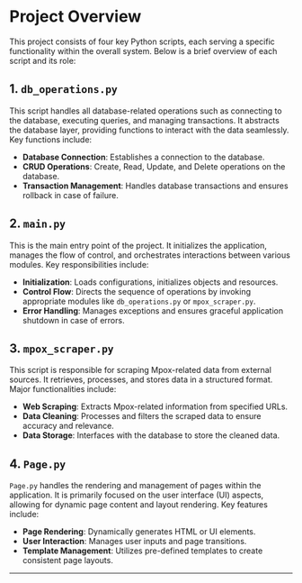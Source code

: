 # Project Overview

This project consists of four key Python scripts, each serving a specific functionality within the overall system. Below is a brief overview of each script and its role:

## 1. `db_operations.py`

This script handles all database-related operations such as connecting to the database, executing queries, and managing transactions. It abstracts the database layer, providing functions to interact with the data seamlessly. Key functions include:

- **Database Connection**: Establishes a connection to the database.
- **CRUD Operations**: Create, Read, Update, and Delete operations on the database.
- **Transaction Management**: Handles database transactions and ensures rollback in case of failure.

## 2. `main.py`

This is the main entry point of the project. It initializes the application, manages the flow of control, and orchestrates interactions between various modules. Key responsibilities include:

- **Initialization**: Loads configurations, initializes objects and resources.
- **Control Flow**: Directs the sequence of operations by invoking appropriate modules like `db_operations.py` or `mpox_scraper.py`.
- **Error Handling**: Manages exceptions and ensures graceful application shutdown in case of errors.

## 3. `mpox_scraper.py`

This script is responsible for scraping Mpox-related data from external sources. It retrieves, processes, and stores data in a structured format. Major functionalities include:

- **Web Scraping**: Extracts Mpox-related information from specified URLs.
- **Data Cleaning**: Processes and filters the scraped data to ensure accuracy and relevance.
- **Data Storage**: Interfaces with the database to store the cleaned data.

## 4. `Page.py`

`Page.py` handles the rendering and management of pages within the application. It is primarily focused on the user interface (UI) aspects, allowing for dynamic page content and layout rendering. Key features include:

- **Page Rendering**: Dynamically generates HTML or UI elements.
- **User Interaction**: Manages user inputs and page transitions.
- **Template Management**: Utilizes pre-defined templates to create consistent page layouts.

---

